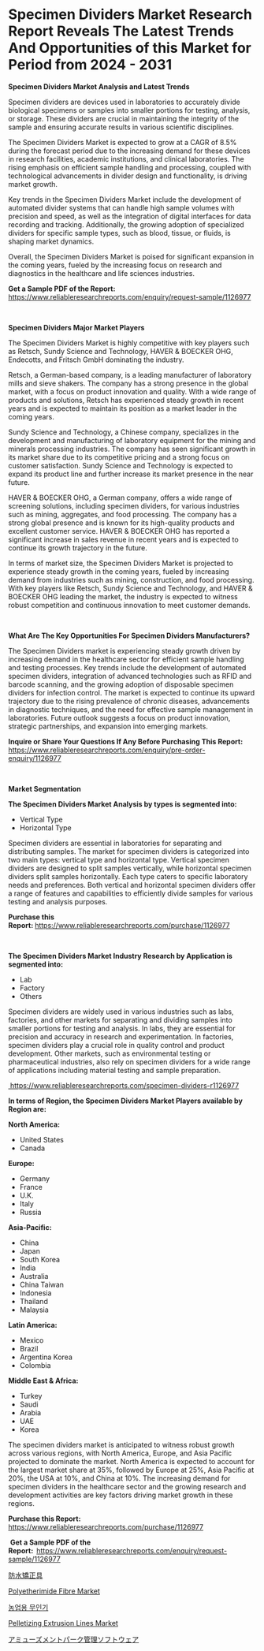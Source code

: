 <p><h1>Specimen Dividers Market Research Report Reveals The Latest Trends And Opportunities of this Market for Period from 2024 - 2031</h1></p><p><strong>Specimen Dividers Market Analysis and Latest Trends</strong></p>
<p><p>Specimen dividers are devices used in laboratories to accurately divide biological specimens or samples into smaller portions for testing, analysis, or storage. These dividers are crucial in maintaining the integrity of the sample and ensuring accurate results in various scientific disciplines.</p><p>The Specimen Dividers Market is expected to grow at a CAGR of 8.5% during the forecast period due to the increasing demand for these devices in research facilities, academic institutions, and clinical laboratories. The rising emphasis on efficient sample handling and processing, coupled with technological advancements in divider design and functionality, is driving market growth.</p><p>Key trends in the Specimen Dividers Market include the development of automated divider systems that can handle high sample volumes with precision and speed, as well as the integration of digital interfaces for data recording and tracking. Additionally, the growing adoption of specialized dividers for specific sample types, such as blood, tissue, or fluids, is shaping market dynamics.</p><p>Overall, the Specimen Dividers Market is poised for significant expansion in the coming years, fueled by the increasing focus on research and diagnostics in the healthcare and life sciences industries.</p></p>
<p><strong>Get a Sample PDF of the Report:&nbsp;</strong> <a href="https://www.reliableresearchreports.com/enquiry/request-sample/1126977">https://www.reliableresearchreports.com/enquiry/request-sample/1126977</a></p>
<p>&nbsp;</p>
<p><strong>Specimen Dividers Major Market Players</strong></p>
<p><p>The Specimen Dividers Market is highly competitive with key players such as Retsch, Sundy Science and Technology, HAVER & BOECKER OHG, Endecotts, and Fritsch GmbH dominating the industry. </p><p>Retsch, a German-based company, is a leading manufacturer of laboratory mills and sieve shakers. The company has a strong presence in the global market, with a focus on product innovation and quality. With a wide range of products and solutions, Retsch has experienced steady growth in recent years and is expected to maintain its position as a market leader in the coming years.</p><p>Sundy Science and Technology, a Chinese company, specializes in the development and manufacturing of laboratory equipment for the mining and minerals processing industries. The company has seen significant growth in its market share due to its competitive pricing and a strong focus on customer satisfaction. Sundy Science and Technology is expected to expand its product line and further increase its market presence in the near future.</p><p>HAVER & BOECKER OHG, a German company, offers a wide range of screening solutions, including specimen dividers, for various industries such as mining, aggregates, and food processing. The company has a strong global presence and is known for its high-quality products and excellent customer service. HAVER & BOECKER OHG has reported a significant increase in sales revenue in recent years and is expected to continue its growth trajectory in the future.</p><p>In terms of market size, the Specimen Dividers Market is projected to experience steady growth in the coming years, fueled by increasing demand from industries such as mining, construction, and food processing. With key players like Retsch, Sundy Science and Technology, and HAVER & BOECKER OHG leading the market, the industry is expected to witness robust competition and continuous innovation to meet customer demands.</p></p>
<p>&nbsp;</p>
<p><strong>What Are The Key Opportunities For Specimen Dividers Manufacturers?</strong></p>
<p><p>The Specimen Dividers market is experiencing steady growth driven by increasing demand in the healthcare sector for efficient sample handling and testing processes. Key trends include the development of automated specimen dividers, integration of advanced technologies such as RFID and barcode scanning, and the growing adoption of disposable specimen dividers for infection control. The market is expected to continue its upward trajectory due to the rising prevalence of chronic diseases, advancements in diagnostic techniques, and the need for effective sample management in laboratories. Future outlook suggests a focus on product innovation, strategic partnerships, and expansion into emerging markets.</p></p>
<p><strong>Inquire or Share Your Questions If Any Before Purchasing This Report:</strong> <a href="https://www.reliableresearchreports.com/enquiry/pre-order-enquiry/1126977">https://www.reliableresearchreports.com/enquiry/pre-order-enquiry/1126977</a></p>
<p>&nbsp;</p>
<p><strong>Market Segmentation</strong></p>
<p><strong>The Specimen Dividers Market Analysis by types is segmented into:</strong></p>
<p><ul><li>Vertical Type</li><li>Horizontal Type</li></ul></p>
<p><p>Specimen dividers are essential in laboratories for separating and distributing samples. The market for specimen dividers is categorized into two main types: vertical type and horizontal type. Vertical specimen dividers are designed to split samples vertically, while horizontal specimen dividers split samples horizontally. Each type caters to specific laboratory needs and preferences. Both vertical and horizontal specimen dividers offer a range of features and capabilities to efficiently divide samples for various testing and analysis purposes.</p></p>
<p><strong>Purchase this Report:&nbsp;</strong><a href="https://www.reliableresearchreports.com/purchase/1126977">https://www.reliableresearchreports.com/purchase/1126977</a></p>
<p>&nbsp;</p>
<p><strong>The Specimen Dividers Market Industry Research by Application is segmented into:</strong></p>
<p><ul><li>Lab</li><li>Factory</li><li>Others</li></ul></p>
<p><p>Specimen dividers are widely used in various industries such as labs, factories, and other markets for separating and dividing samples into smaller portions for testing and analysis. In labs, they are essential for precision and accuracy in research and experimentation. In factories, specimen dividers play a crucial role in quality control and product development. Other markets, such as environmental testing or pharmaceutical industries, also rely on specimen dividers for a wide range of applications including material testing and sample preparation.</p></p>
<p><a href="https://www.reliableresearchreports.com/specimen-dividers-r1126977">&nbsp;https://www.reliableresearchreports.com/specimen-dividers-r1126977</a></p>
<p><strong>In terms of Region, the Specimen Dividers Market Players available by Region are:</strong></p>
<p>
    <p> <strong> North America: </strong>
        <ul>
            <li>United States</li>
            <li>Canada</li>
        </ul>
        </p> 
    <p> <strong> Europe: </strong>
        <ul>
            <li>Germany</li>
            <li>France</li>
            <li>U.K.</li>
            <li>Italy</li>
            <li>Russia</li>
        </ul>
        </p> 
    <p> <strong> Asia-Pacific: </strong>
        <ul>
            <li>China</li>
            <li>Japan</li>
            <li>South Korea</li>
            <li>India</li>
            <li>Australia</li>
            <li>China Taiwan</li>
            <li>Indonesia</li>
            <li>Thailand</li>
            <li>Malaysia</li>
        </ul>
        </p> 
    <p> <strong> Latin America: </strong>
        <ul>
            <li>Mexico</li>
            <li>Brazil</li>
            <li>Argentina Korea</li>
            <li>Colombia</li>
        </ul>
        </p> 
    <p> <strong> Middle East & Africa: </strong>
        <ul>
            <li>Turkey</li>
            <li>Saudi</li>
            <li>Arabia</li>
            <li>UAE</li>
            <li>Korea</li>
        </ul>
    </p>
    </p>
<p><p>The specimen dividers market is anticipated to witness robust growth across various regions, with North America, Europe, and Asia Pacific projected to dominate the market. North America is expected to account for the largest market share at 35%, followed by Europe at 25%, Asia Pacific at 20%, the USA at 10%, and China at 10%. The increasing demand for specimen dividers in the healthcare sector and the growing research and development activities are key factors driving market growth in these regions.</p></p>
<p><strong>Purchase this Report: </strong><a href="https://www.reliableresearchreports.com/purchase/1126977">https://www.reliableresearchreports.com/purchase/1126977</a></p>
<p>&nbsp;<strong>Get a Sample PDF of the Report:&nbsp;&nbsp;</strong><a href="https://www.reliableresearchreports.com/enquiry/request-sample/1126977">https://www.reliableresearchreports.com/enquiry/request-sample/1126977</a></p>
<p><strong></strong></p>
<p><p><a href="https://medium.com/@stevencornish04/%E9%98%B2%E6%B0%B4%E3%82%AA%E3%83%BC%E3%82%BD%E3%83%86%E3%82%A3%E3%82%AF%E3%82%B9%E5%B8%82%E5%A0%B4%E3%81%AE%E5%B1%95%E6%9C%9B-%E6%A5%AD%E7%95%8C%E3%81%AE%E6%A6%82%E8%A6%81%E3%81%A8%E4%BA%88%E6%B8%AC-2024%E5%B9%B4%E3%81%8B%E3%82%892031%E5%B9%B4-fa6b01f62fe5">防水矯正具</a></p><p><a href="https://issuu.com/reportprime-2/docs/polyetherimide-fibre-market-size-2030.pptx">Polyetherimide Fibre Market</a></p><p><a href="https://medium.com/@kathyorton6556/%EB%86%8D%EC%97%85%EC%9A%A9-uav-%EC%8B%9C%EC%9E%A5%EC%9D%80-%EC%8B%9C%EC%9E%A5-%EC%A0%90%EC%9C%A0%EC%9C%A8-%EA%B7%9C%EB%AA%A8-%EB%B0%8F-2031%EB%85%84%EA%B9%8C%EC%A7%80%EC%9D%98-%EC%98%88%EC%83%81-%EC%98%88%EC%B8%A1%EC%97%90-%EC%A4%91%EC%A0%90%EC%9D%84-%EB%91%90%EA%B3%A0-%EC%9E%88%EC%8A%B5%EB%8B%88%EB%8B%A4-52bf28b31418">농업용 무인기</a></p><p><a href="https://github.com/CliffMedina6/Market-Research-Report-List-4/blob/main/pelletizing-extrusion-lines-market.md">Pelletizing Extrusion Lines Market</a></p><p><a href="https://github.com/mreklxf44233/Market-Research-Report-List-1/blob/main/594563346195.md">アミューズメントパーク管理ソフトウェア</a></p></p>